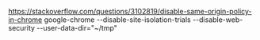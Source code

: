 https://stackoverflow.com/questions/3102819/disable-same-origin-policy-in-chrome
google-chrome --disable-site-isolation-trials --disable-web-security --user-data-dir="~/tmp"
